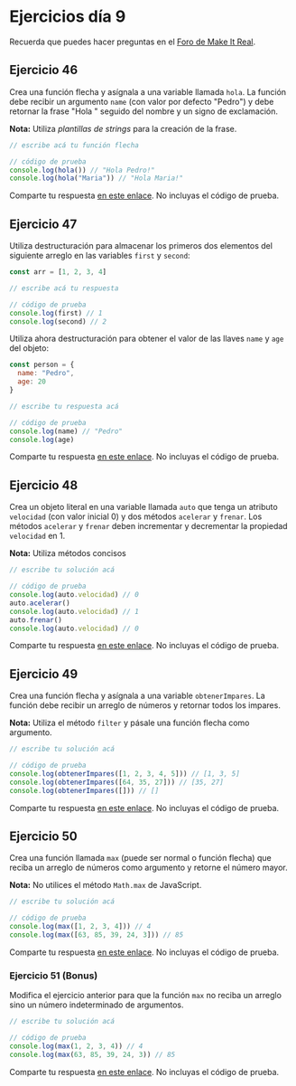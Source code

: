 # Ejercicios día 9

Recuerda que puedes hacer preguntas en el [Foro de Make It Real](https://foro.makeitreal.camp/c/intro-javascript-abr-2021/8).

## Ejercicio 46

Crea una función flecha y asígnala a una variable llamada `hola`. La función debe recibir un argumento `name` (con valor por defecto "Pedro") y debe retornar la frase "Hola " seguido del nombre y un signo de exclamación.

**Nota:** Utiliza *plantillas de strings* para la creación de la frase.

```javascript
// escribe acá tu función flecha

// código de prueba
console.log(hola()) // "Hola Pedro!"
console.log(hola("Maria")) // "Hola Maria!"
```

Comparte tu respuesta [en este enlace](https://foro.makeitreal.camp/t/respuestas-ejercicio-46-javascript/3252). No incluyas el código de prueba.

## Ejercicio 47

Utiliza destructuración para almacenar los primeros dos elementos del siguiente arreglo en las variables `first` y `second`:

```javascript
const arr = [1, 2, 3, 4]

// escribe acá tu respuesta

// código de prueba
console.log(first) // 1
console.log(second) // 2
```

Utiliza ahora destructuración para obtener el valor de las llaves `name` y `age` del objeto:

```javascript
const person = {
  name: "Pedro",
  age: 20
}

// escribe tu respuesta acá

// código de prueba
console.log(name) // "Pedro"
console.log(age)
```

Comparte tu respuesta [en este enlace](https://foro.makeitreal.camp/t/respuestas-ejercicio-47-javascript/3253). No incluyas el código de prueba.

## Ejercicio 48

Crea un objeto literal en una variable llamada `auto` que tenga un atributo `velocidad` (con valor inicial 0) y dos métodos `acelerar` y `frenar`. Los métodos `acelerar` y `frenar` deben incrementar y decrementar la propiedad `velocidad` en 1.

**Nota:** Utiliza métodos concisos

```javascript
// escribe tu solución acá

// código de prueba
console.log(auto.velocidad) // 0
auto.acelerar()
console.log(auto.velocidad) // 1
auto.frenar()
console.log(auto.velocidad) // 0
```

Comparte tu respuesta [en este enlace](https://foro.makeitreal.camp/t/respuestas-ejercicio-48-javascript/3254). No incluyas el código de prueba.

## Ejercicio 49

Crea una función flecha y asígnala a una variable `obtenerImpares`. La función debe recibir un arreglo de números y retornar todos los impares.

**Nota:** Utiliza el método `filter` y pásale una función flecha como argumento.

```javascript
// escribe tu solución acá

// código de prueba
console.log(obtenerImpares([1, 2, 3, 4, 5])) // [1, 3, 5]
console.log(obtenerImpares([64, 35, 27])) // [35, 27]
console.log(obtenerImpares([])) // []
```

Comparte tu respuesta [en este enlace](https://foro.makeitreal.camp/t/respuestas-ejercicio-49-javascript/3255). No incluyas el código de prueba.

## Ejercicio 50

Crea una función llamada `max` (puede ser normal o función flecha) que reciba un arreglo de números como argumento y retorne el número mayor.

**Nota:** No utilices el método `Math.max` de JavaScript.

```javascript
// escribe tu solución acá

// código de prueba
console.log(max([1, 2, 3, 4])) // 4
console.log(max([63, 85, 39, 24, 3])) // 85
```

Comparte tu respuesta [en este enlace](https://foro.makeitreal.camp/t/respuestas-ejercicio-50-javascript/3256). No incluyas el código de prueba.

### Ejercicio 51 (Bonus)

Modifica el ejercicio anterior para que la función `max` no reciba un arreglo sino un número indeterminado de argumentos.

```javascript
// escribe tu solución acá

// código de prueba
console.log(max(1, 2, 3, 4)) // 4
console.log(max(63, 85, 39, 24, 3)) // 85
```

Comparte tu respuesta [en este enlace](https://foro.makeitreal.camp/t/respuestas-ejercicio-51-javascript/3257). No incluyas el código de prueba.
